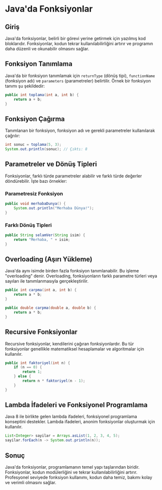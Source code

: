 # Java'da Fonksiyonlar

## Giriş
Java'da fonksiyonlar, belirli bir görevi yerine getirmek için yazılmış kod bloklarıdır. Fonksiyonlar, kodun tekrar kullanılabilirliğini artırır ve programın daha düzenli ve okunabilir olmasını sağlar.

## Fonksiyon Tanımlama
Java'da bir fonksiyon tanımlamak için `returnType` (dönüş tipi), `functionName` (fonksiyon adı) ve `parameters` (parametreler) belirtilir. Örnek bir fonksiyon tanımı şu şekildedir:

```java
public int toplama(int a, int b) {
    return a + b;
}
```

## Fonksiyon Çağırma
Tanımlanan bir fonksiyon, fonksiyon adı ve gerekli parametreler kullanılarak çağrılır:

```java
int sonuc = toplama(5, 3);
System.out.println(sonuc); // Çıktı: 8
```

## Parametreler ve Dönüş Tipleri
Fonksiyonlar, farklı türde parametreler alabilir ve farklı türde değerler döndürebilir. İşte bazı örnekler:

### Parametresiz Fonksiyon
```java
public void merhabaDunya() {
    System.out.println("Merhaba Dünya!");
}
```

### Farklı Dönüş Tipleri
```java
public String selamVer(String isim) {
    return "Merhaba, " + isim;
}
```

## Overloading (Aşırı Yükleme)
Java'da aynı isimde birden fazla fonksiyon tanımlanabilir. Bu işleme "overloading" denir. Overloading, fonksiyonların farklı parametre türleri veya sayıları ile tanımlanmasıyla gerçekleştirilir.

```java
public int carpma(int a, int b) {
    return a * b;
}

public double carpma(double a, double b) {
    return a * b;
}
```

## Recursive Fonksiyonlar
Recursive fonksiyonlar, kendilerini çağıran fonksiyonlardır. Bu tür fonksiyonlar genellikle matematiksel hesaplamalar ve algoritmalar için kullanılır.

```java
public int faktoriyel(int n) {
    if (n == 0) {
        return 1;
    } else {
        return n * faktoriyel(n - 1);
    }
}
```

## Lambda İfadeleri ve Fonksiyonel Programlama
Java 8 ile birlikte gelen lambda ifadeleri, fonksiyonel programlama konseptini destekler. Lambda ifadeleri, anonim fonksiyonlar oluşturmak için kullanılır.

```java
List<Integer> sayilar = Arrays.asList(1, 2, 3, 4, 5);
sayilar.forEach(n -> System.out.println(n));
```

## Sonuç
Java'da fonksiyonlar, programlamanın temel yapı taşlarından biridir. Fonksiyonlar, kodun modülerliğini ve tekrar kullanılabilirliğini artırır. Profesyonel seviyede fonksiyon kullanımı, kodun daha temiz, bakımı kolay ve verimli olmasını sağlar.